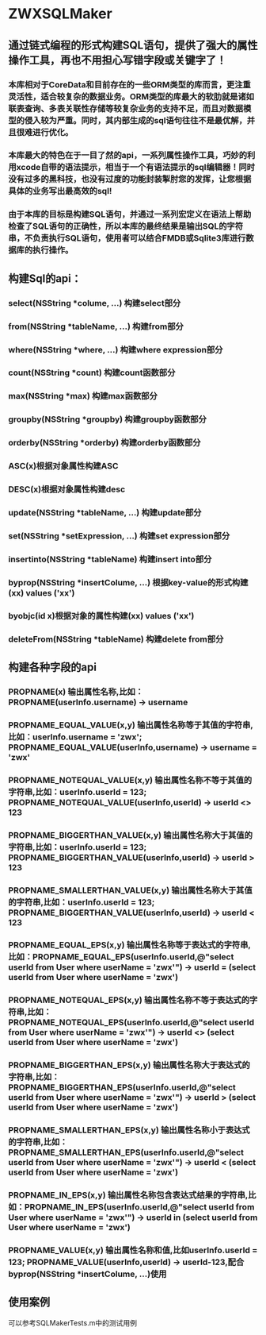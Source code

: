 # ZWXSQLMaker
## 通过链式编程的形式构建SQL语句，提供了强大的属性操作工具，再也不用担心写错字段或关键字了！
### 本库相对于CoreData和目前存在的一些ORM类型的库而言，更注重灵活性，适合较复杂的数据业务。ORM类型的库最大的软肋就是诸如联表查询、多表关联性存储等较复杂业务的支持不足，而且对数据模型的侵入较为严重。同时，其内部生成的sql语句往往不是最优解，并且很难进行优化。
### 本库最大的特色在于一目了然的api，一系列属性操作工具，巧妙的利用xcode自带的语法提示，相当于一个有语法提示的sql编辑器！同时没有过多的黑科技，也没有过度的功能封装掣肘您的发挥，让您根据具体的业务写出最高效的sql!
### 由于本库的目标是构建SQL语句，并通过一系列宏定义在语法上帮助检查了SQL语句的正确性，所以本库的最终结果是输出SQL的字符串，不负责执行SQL语句，使用者可以结合FMDB或Sqlite3库进行数据库的执行操作。

## 构建Sql的api：
### select(NSString *colume, ...) 构建select部分
### from(NSString *tableName, ...) 构建from部分
### where(NSString *where, ...) 构建where expression部分
### count(NSString *count) 构建count函数部分
### max(NSString *max) 构建max函数部分
### groupby(NSString *groupby) 构建groupby函数部分
### orderby(NSString *orderby) 构建orderby函数部分
### ASC(x)根据对象属性构建ASC
### DESC(x)根据对象属性构建desc

### update(NSString *tableName, ...) 构建update部分
### set(NSString *setExpression, ...) 构建set expression部分

### insertinto(NSString *tableName) 构建insert into部分
### byprop(NSString *insertColume, ...) 根据key-value的形式构建(xx) values ('xx')
### byobjc(id x)根据对象的属性构建(xx) values ('xx')

### deleteFrom(NSString *tableName) 构建delete from部分

## 构建各种字段的api
### PROPNAME(x) 输出属性名称,比如：PROPNAME(userInfo.username) -> username
### PROPNAME_EQUAL_VALUE(x,y) 输出属性名称等于其值的字符串,比如：userInfo.username = 'zwx'; PROPNAME_EQUAL_VALUE(userInfo,username) -> username = 'zwx'
### PROPNAME_NOTEQUAL_VALUE(x,y) 输出属性名称不等于其值的字符串,比如：userInfo.userId = 123; PROPNAME_NOTEQUAL_VALUE(userInfo,userId) -> userId <> 123
### PROPNAME_BIGGERTHAN_VALUE(x,y) 输出属性名称大于其值的字符串,比如：userInfo.userId = 123; PROPNAME_BIGGERTHAN_VALUE(userInfo,userId) -> userId > 123
### PROPNAME_SMALLERTHAN_VALUE(x,y) 输出属性名称大于其值的字符串,比如：userInfo.userId = 123; PROPNAME_BIGGERTHAN_VALUE(userInfo,userId) -> userId < 123

### PROPNAME_EQUAL_EPS(x,y) 输出属性名称等于表达式的字符串,比如：PROPNAME_EQUAL_EPS(userInfo.userId,@"select userId from User where userName = 'zwx'") -> userId = (select userId from User where userName = 'zwx')

### PROPNAME_NOTEQUAL_EPS(x,y) 输出属性名称不等于表达式的字符串,比如：PROPNAME_NOTEQUAL_EPS(userInfo.userId,@"select userId from User where userName = 'zwx'") -> userId <> (select userId from User where userName = 'zwx')

### PROPNAME_BIGGERTHAN_EPS(x,y) 输出属性名称大于表达式的字符串,比如：PROPNAME_BIGGERTHAN_EPS(userInfo.userId,@"select userId from User where userName = 'zwx'") -> userId > (select userId from User where userName = 'zwx')

### PROPNAME_SMALLERTHAN_EPS(x,y) 输出属性名称小于表达式的字符串,比如：PROPNAME_SMALLERTHAN_EPS(userInfo.userId,@"select userId from User where userName = 'zwx'") -> userId < (select userId from User where userName = 'zwx')

### PROPNAME_IN_EPS(x,y) 输出属性名称包含表达式结果的字符串,比如：PROPNAME_IN_EPS(userInfo.userId,@"select userId from User where userName = 'zwx'") -> userId in (select userId from User where userName = 'zwx')

### PROPNAME_VALUE(x,y) 输出属性名称和值,比如userInfo.userId = 123; PROPNAME_VALUE(userInfo,userId) -> userId-123,配合byprop(NSString *insertColume, ...)使用

## 使用案例
可以参考SQLMakerTests.m中的测试用例
